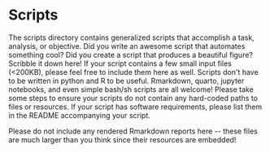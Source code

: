 # Scripts

The scripts directory contains generalized scripts that accomplish a task, analysis, or objective. Did you write an awesome script that automates something cool? Did you create a script that produces a beautiful figure? Scribble it down here! If your script contains a few small input files (<200KB), please feel free to include them here as well. Scripts don't have to be written in python and R to be useful. Rmarkdown, quarto, jupyter notebooks, and even simple bash/sh scripts are all welcome! Please take some steps to ensure your scripts do not contain any hard-coded paths to files or resources. If your script has software requirements, please list them in the README accompanying your script. 

Please do not include any rendered Rmarkdown reports here -- these files are much larger than you think since their resources are embedded! 
